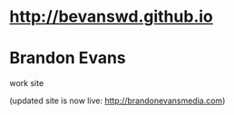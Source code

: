 http://bevanswd.github.io
===============
Brandon Evans
===============
work site

(updated site is now live: http://brandonevansmedia.com)
